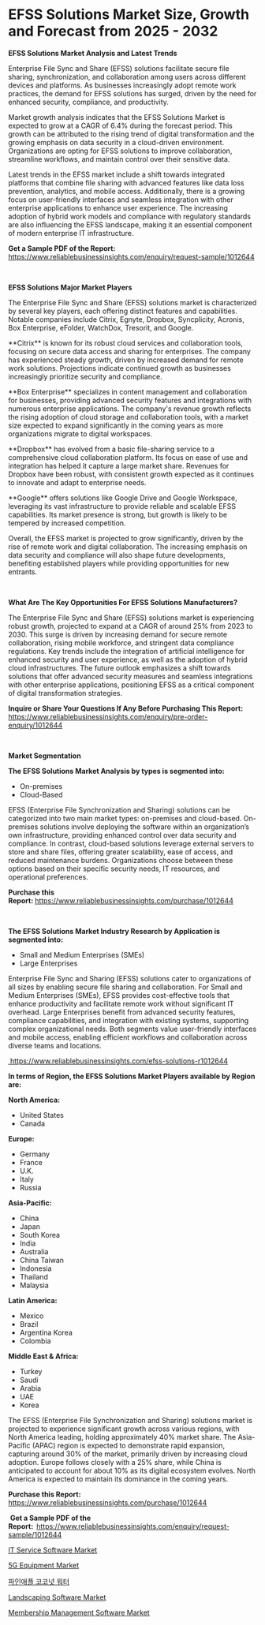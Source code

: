 <p><h1>EFSS Solutions Market Size, Growth and Forecast from 2025 - 2032</h1></p><p><strong>EFSS Solutions Market Analysis and Latest Trends</strong></p>
<p><p>Enterprise File Sync and Share (EFSS) solutions facilitate secure file sharing, synchronization, and collaboration among users across different devices and platforms. As businesses increasingly adopt remote work practices, the demand for EFSS solutions has surged, driven by the need for enhanced security, compliance, and productivity.</p><p>Market growth analysis indicates that the EFSS Solutions Market is expected to grow at a CAGR of 6.4% during the forecast period. This growth can be attributed to the rising trend of digital transformation and the growing emphasis on data security in a cloud-driven environment. Organizations are opting for EFSS solutions to improve collaboration, streamline workflows, and maintain control over their sensitive data.</p><p>Latest trends in the EFSS market include a shift towards integrated platforms that combine file sharing with advanced features like data loss prevention, analytics, and mobile access. Additionally, there is a growing focus on user-friendly interfaces and seamless integration with other enterprise applications to enhance user experience. The increasing adoption of hybrid work models and compliance with regulatory standards are also influencing the EFSS landscape, making it an essential component of modern enterprise IT infrastructure.</p></p>
<p><strong>Get a Sample PDF of the Report:&nbsp;</strong> <a href="https://www.reliablebusinessinsights.com/enquiry/request-sample/1012644?utm_campaign=39&utm_medium=2&utm_source=Github&utm_content=ia&utm_term=06032025&utm_id=efss-solutions">https://www.reliablebusinessinsights.com/enquiry/request-sample/1012644</a></p>
<p>&nbsp;</p>
<p><strong>EFSS Solutions Major Market Players</strong></p>
<p><p>The Enterprise File Sync and Share (EFSS) solutions market is characterized by several key players, each offering distinct features and capabilities. Notable companies include Citrix, Egnyte, Dropbox, Syncplicity, Acronis, Box Enterprise, eFolder, WatchDox, Tresorit, and Google.</p><p>**Citrix** is known for its robust cloud services and collaboration tools, focusing on secure data access and sharing for enterprises. The company has experienced steady growth, driven by increased demand for remote work solutions. Projections indicate continued growth as businesses increasingly prioritize security and compliance.</p><p>**Box Enterprise** specializes in content management and collaboration for businesses, providing advanced security features and integrations with numerous enterprise applications. The company's revenue growth reflects the rising adoption of cloud storage and collaboration tools, with a market size expected to expand significantly in the coming years as more organizations migrate to digital workspaces.</p><p>**Dropbox** has evolved from a basic file-sharing service to a comprehensive cloud collaboration platform. Its focus on ease of use and integration has helped it capture a large market share. Revenues for Dropbox have been robust, with consistent growth expected as it continues to innovate and adapt to enterprise needs.</p><p>**Google** offers solutions like Google Drive and Google Workspace, leveraging its vast infrastructure to provide reliable and scalable EFSS capabilities. Its market presence is strong, but growth is likely to be tempered by increased competition.</p><p>Overall, the EFSS market is projected to grow significantly, driven by the rise of remote work and digital collaboration. The increasing emphasis on data security and compliance will also shape future developments, benefiting established players while providing opportunities for new entrants.</p></p>
<p>&nbsp;</p>
<p><strong>What Are The Key Opportunities For EFSS Solutions Manufacturers?</strong></p>
<p><p>The Enterprise File Sync and Share (EFSS) solutions market is experiencing robust growth, projected to expand at a CAGR of around 25% from 2023 to 2030. This surge is driven by increasing demand for secure remote collaboration, rising mobile workforce, and stringent data compliance regulations. Key trends include the integration of artificial intelligence for enhanced security and user experience, as well as the adoption of hybrid cloud infrastructures. The future outlook emphasizes a shift towards solutions that offer advanced security measures and seamless integrations with other enterprise applications, positioning EFSS as a critical component of digital transformation strategies.</p></p>
<p><strong>Inquire or Share Your Questions If Any Before Purchasing This Report:</strong> <a href="https://www.reliablebusinessinsights.com/enquiry/pre-order-enquiry/1012644?utm_campaign=39&utm_medium=2&utm_source=Github&utm_content=ia&utm_term=06032025&utm_id=efss-solutions">https://www.reliablebusinessinsights.com/enquiry/pre-order-enquiry/1012644</a></p>
<p>&nbsp;</p>
<p><strong>Market Segmentation</strong></p>
<p><strong>The EFSS Solutions Market Analysis by types is segmented into:</strong></p>
<p><ul><li>On-premises</li><li>Cloud-Based</li></ul></p>
<p><p>EFSS (Enterprise File Synchronization and Sharing) solutions can be categorized into two main market types: on-premises and cloud-based. On-premises solutions involve deploying the software within an organization’s own infrastructure, providing enhanced control over data security and compliance. In contrast, cloud-based solutions leverage external servers to store and share files, offering greater scalability, ease of access, and reduced maintenance burdens. Organizations choose between these options based on their specific security needs, IT resources, and operational preferences.</p></p>
<p><strong>Purchase this Report:&nbsp;</strong><a href="https://www.reliablebusinessinsights.com/purchase/1012644?utm_campaign=39&utm_medium=2&utm_source=Github&utm_content=ia&utm_term=06032025&utm_id=efss-solutions">https://www.reliablebusinessinsights.com/purchase/1012644</a></p>
<p>&nbsp;</p>
<p><strong>The EFSS Solutions Market Industry Research by Application is segmented into:</strong></p>
<p><ul><li>Small and Medium Enterprises (SMEs)</li><li>Large Enterprises</li></ul></p>
<p><p>Enterprise File Sync and Sharing (EFSS) solutions cater to organizations of all sizes by enabling secure file sharing and collaboration. For Small and Medium Enterprises (SMEs), EFSS provides cost-effective tools that enhance productivity and facilitate remote work without significant IT overhead. Large Enterprises benefit from advanced security features, compliance capabilities, and integration with existing systems, supporting complex organizational needs. Both segments value user-friendly interfaces and mobile access, enabling efficient workflows and collaboration across diverse teams and locations.</p></p>
<p><a href="https://www.reliablebusinessinsights.com/efss-solutions-r1012644?utm_campaign=39&utm_medium=2&utm_source=Github&utm_content=ia&utm_term=06032025&utm_id=efss-solutions">&nbsp;https://www.reliablebusinessinsights.com/efss-solutions-r1012644</a></p>
<p><strong>In terms of Region, the EFSS Solutions Market Players available by Region are:</strong></p>
<p>
    <p> <strong> North America: </strong>
        <ul>
            <li>United States</li>
            <li>Canada</li>
        </ul>
        </p> 
    <p> <strong> Europe: </strong>
        <ul>
            <li>Germany</li>
            <li>France</li>
            <li>U.K.</li>
            <li>Italy</li>
            <li>Russia</li>
        </ul>
        </p> 
    <p> <strong> Asia-Pacific: </strong>
        <ul>
            <li>China</li>
            <li>Japan</li>
            <li>South Korea</li>
            <li>India</li>
            <li>Australia</li>
            <li>China Taiwan</li>
            <li>Indonesia</li>
            <li>Thailand</li>
            <li>Malaysia</li>
        </ul>
        </p> 
    <p> <strong> Latin America: </strong>
        <ul>
            <li>Mexico</li>
            <li>Brazil</li>
            <li>Argentina Korea</li>
            <li>Colombia</li>
        </ul>
        </p> 
    <p> <strong> Middle East & Africa: </strong>
        <ul>
            <li>Turkey</li>
            <li>Saudi</li>
            <li>Arabia</li>
            <li>UAE</li>
            <li>Korea</li>
        </ul>
    </p>
    </p>
<p><p>The EFSS (Enterprise File Synchronization and Sharing) solutions market is projected to experience significant growth across various regions, with North America leading, holding approximately 40% market share. The Asia-Pacific (APAC) region is expected to demonstrate rapid expansion, capturing around 30% of the market, primarily driven by increasing cloud adoption. Europe follows closely with a 25% share, while China is anticipated to account for about 10% as its digital ecosystem evolves. North America is expected to maintain its dominance in the coming years.</p></p>
<p><strong>Purchase this Report: </strong><a href="https://www.reliablebusinessinsights.com/purchase/1012644?utm_campaign=39&utm_medium=2&utm_source=Github&utm_content=ia&utm_term=06032025&utm_id=efss-solutions">https://www.reliablebusinessinsights.com/purchase/1012644</a></p>
<p>&nbsp;<strong>Get a Sample PDF of the Report:&nbsp;&nbsp;</strong><a href="https://www.reliablebusinessinsights.com/enquiry/request-sample/1012644?utm_campaign=39&utm_medium=2&utm_source=Github&utm_content=ia&utm_term=06032025&utm_id=efss-solutions">https://www.reliablebusinessinsights.com/enquiry/request-sample/1012644</a></p>
<p><strong></strong></p>
<p><p><a href="https://github.com/akitamegge65/Market-Research-Report-List-1/blob/main/it-service-software-market.md?utm_campaign=39&utm_medium=2&utm_source=Github&utm_content=ia&utm_term=06032025&utm_id=efss-solutions">IT Service Software Market</a></p><p><a href="https://github.com/uldularido/Market-Research-Report-List-1/blob/main/5g-equipment-market.md?utm_campaign=39&utm_medium=2&utm_source=Github&utm_content=ia&utm_term=06032025&utm_id=efss-solutions">5G Equipment Market</a></p><p><a href="https://github.com/laholand/Market-Research-Report-List-7/blob/main/388074841705.md?utm_campaign=39&utm_medium=2&utm_source=Github&utm_content=ia&utm_term=06032025&utm_id=efss-solutions">파인애플 코코넛 워터</a></p><p><a href="https://github.com/gummaarmel83/Market-Research-Report-List-1/blob/main/landscaping-software-market.md?utm_campaign=39&utm_medium=2&utm_source=Github&utm_content=ia&utm_term=06032025&utm_id=efss-solutions">Landscaping Software Market</a></p><p><a href="https://github.com/widlerumland/Market-Research-Report-List-1/blob/main/membership-management-software-market.md?utm_campaign=39&utm_medium=2&utm_source=Github&utm_content=ia&utm_term=06032025&utm_id=efss-solutions">Membership Management Software Market</a></p></p>